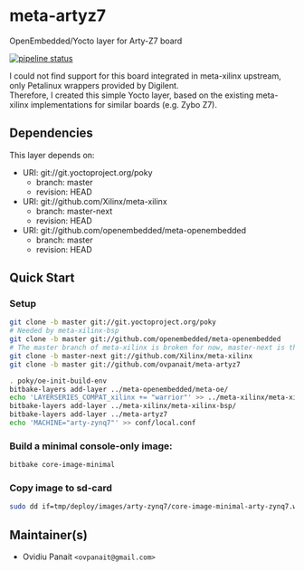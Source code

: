 # meta-artyz7
OpenEmbedded/Yocto layer for Arty-Z7 board  

[![pipeline status](https://gitlab.com/ovpanait/meta-artyz7/badges/thud/pipeline.svg)](https://gitlab.com/ovpanait/meta-artyz7/commits/thud)

I could not find support for this board integrated in meta-xilinx upstream, only Petalinux wrappers provided by Digilent.  
Therefore, I created this simple Yocto layer, based on the existing meta-xilinx implementations for similar boards (e.g. Zybo Z7).

## Dependencies

This layer depends on:

* URI: git://git.yoctoproject.org/poky
  * branch: master
  * revision: HEAD
* URI: git://github.com/Xilinx/meta-xilinx
  * branch: master-next
  * revision: HEAD
* URI: git://github.com/openembedded/meta-openembedded
  * branch: master
  * revision: HEAD

## Quick Start

### Setup
```sh
git clone -b master git://git.yoctoproject.org/poky
# Needed by meta-xilinx-bsp
git clone -b master git://github.com/openembedded/meta-openembedded
# The master branch of meta-xilinx is broken for now, master-next is the up-to-date one
git clone -b master-next git://github.com/Xilinx/meta-xilinx
git clone -b master git://github.com/ovpanait/meta-artyz7

. poky/oe-init-build-env
bitbake-layers add-layer ../meta-openembedded/meta-oe/
echo 'LAYERSERIES_COMPAT_xilinx += "warrior"' >> ../meta-xilinx/meta-xilinx-bsp/conf/layer.conf
bitbake-layers add-layer ../meta-xilinx/meta-xilinx-bsp/
bitbake-layers add-layer ../meta-artyz7
echo 'MACHINE="arty-zynq7"' >> conf/local.conf
```

### Build a minimal console-only image:
```sh
bitbake core-image-minimal
```

### Copy image to sd-card
```sh
sudo dd if=tmp/deploy/images/arty-zynq7/core-image-minimal-arty-zynq7.wic of=/dev/mmcblkX bs=4M iflag=fullblock oflag=direct conv=fsync status=progress
```

## Maintainer(s)

* Ovidiu Panait `<ovpanait@gmail.com>`
